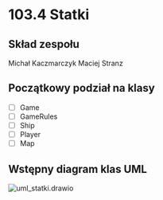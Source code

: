 # 103.4 Statki



## Skład zespołu
Michał Kaczmarczyk
Maciej Stranz


## Początkowy podział na klasy

- [ ] Game
- [ ] GameRules
- [ ] Ship
- [ ] Player
- [ ] Map

## Wstępny diagram klas UML
![uml_statki.drawio](/uploads/601f0317cb058c9d87de30a45ddd7402/uml_statki.drawio.png)
